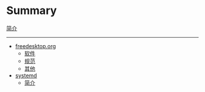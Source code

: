 # Summary

[简介](./introduction.md)

----

- [freedesktop.org](./freedesktop/introduction.md)
  - [软件]()
  - [规范]()
  - [其他]()
- [systemd](./systemd/index.md)
  - [简介](./systemd/introduction.md)
